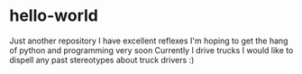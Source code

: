 # hello-world
Just another repository
I have excellent reflexes
I'm hoping to get the hang of python and programming very soon 
Currently I drive trucks
I would like to dispell any past stereotypes about truck drivers :)
